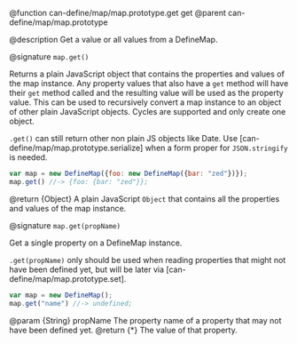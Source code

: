 @function can-define/map/map.prototype.get get
@parent can-define/map/map.prototype

@description Get a value or all values from a DefineMap.

@signature `map.get()`

Returns a plain JavaScript object that contains the properties and values of the map instance.  Any property values
that also have a `get` method will have their `get` method called and the resulting value will be used as
the property value.  This can be used to recursively convert a map instance to an object of other plain
JavaScript objects.  Cycles are supported and only create one object.

`.get()` can still return other non plain JS objects like Date.
Use [can-define/map/map.prototype.serialize] when a form proper for `JSON.stringify` is needed.

```js
var map = new DefineMap({foo: new DefineMap({bar: "zed"})});
map.get() //-> {foo: {bar: "zed"}};
```

  @return {Object} A plain JavaScript `Object` that contains all the properties and values of the map instance.

@signature `map.get(propName)`

Get a single property on a DefineMap instance.

`.get(propName)` only should be used when reading properties that might not have been defined yet, but
will be later via [can-define/map/map.prototype.set].

```js
var map = new DefineMap();
map.get("name") //-> undefined;
```

  @param {String} propName The property name of a property that may not have been defined yet.
  @return {*} The value of that property.